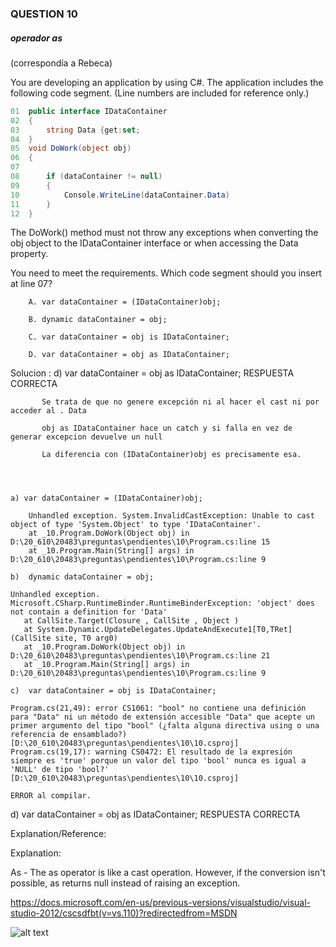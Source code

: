 ### QUESTION 10

##### operador as 

(correspondía a Rebeca)

You are developing an application by using C#. The application includes the following code segment. (Line
numbers are included for reference only.)


````c#
01	public interface IDataContainer
02	{
03      string Data {get:set;
04  }
05  void DoWork(object obj)
06  {
07  
08      if (dataContainer != null)
09      {  
10          Console.WriteLine(dataContainer.Data)
11      }
12  }
````

The DoWork() method must not throw any exceptions when converting the obj object to the IDataContainer interface or when accessing the Data property.

You need to meet the requirements. Which code segment should you insert at line 07?

        A. var dataContainer = (IDataContainer)obj;

        B. dynamic dataContainer = obj;

        C. var dataContainer = obj is IDataContainer;

        D. var dataContainer = obj as IDataContainer;


Solucion :  d)  var dataContainer = obj as IDataContainer; RESPUESTA CORRECTA

           Se trata de que no genere excepción ni al hacer el cast ni por acceder al . Data

           obj as IDataContainer hace un catch y si falla en vez de generar excepcion devuelve un null
		   
		   La diferencia con (IDataContainer)obj es precisamente esa.




    a) var dataContainer = (IDataContainer)obj;
	
```output
    Unhandled exception. System.InvalidCastException: Unable to cast object of type 'System.Object' to type 'IDataContainer'.
    at _10.Program.DoWork(Object obj) in D:\20_610\20483\preguntas\pendientes\10\Program.cs:line 15
    at _10.Program.Main(String[] args) in D:\20_610\20483\preguntas\pendientes\10\Program.cs:line 9
````

    b)  dynamic dataContainer = obj;
	
```output
Unhandled exception. Microsoft.CSharp.RuntimeBinder.RuntimeBinderException: 'object' does not contain a definition for 'Data'
   at CallSite.Target(Closure , CallSite , Object )
   at System.Dynamic.UpdateDelegates.UpdateAndExecute1[T0,TRet](CallSite site, T0 arg0)
   at _10.Program.DoWork(Object obj) in D:\20_610\20483\preguntas\pendientes\10\Program.cs:line 21
   at _10.Program.Main(String[] args) in D:\20_610\20483\preguntas\pendientes\10\Program.cs:line 9    
````
    c)  var dataContainer = obj is IDataContainer;
	
```output
Program.cs(21,49): error CS1061: "bool" no contiene una definición para "Data" ni un método de extensión accesible "Data" que acepte un primer argumento del tipo "bool" (¿falta alguna directiva using o una referencia de ensamblado?) [D:\20_610\20483\preguntas\pendientes\10\10.csproj]
Program.cs(19,17): warning CS0472: El resultado de la expresión siempre es 'true' porque un valor del tipo 'bool' nunca es igual a 'NULL' de tipo 'bool?' [D:\20_610\20483\preguntas\pendientes\10\10.csproj]

ERROR al compilar.
````

   d)  var dataContainer = obj as IDataContainer; RESPUESTA CORRECTA


   
   
Explanation/Reference:

Explanation:

As - The as operator is like a cast operation. However, if the conversion isn't possible, as returns null instead of raising an exception.

<a href="https://docs.microsoft.com/en-us/previous-versions/visualstudio/visual-studio-2012/cscsdfbt(v=vs.110)?redirectedfrom=MSDN">https://docs.microsoft.com/en-us/previous-versions/visualstudio/visual-studio-2012/cscsdfbt(v=vs.110)?redirectedfrom=MSDN</a>



![alt text](solucion.PNG "solucion")







